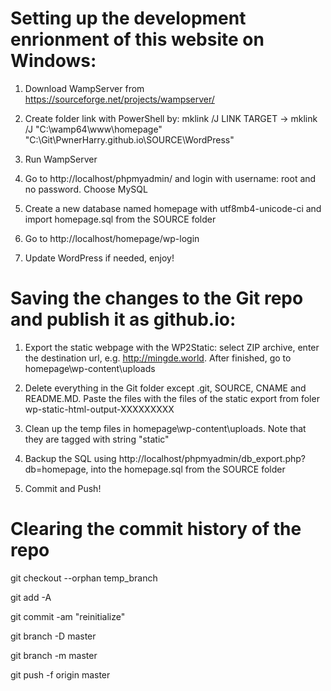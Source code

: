 # Setting up the development enrionment of this website on Windows:

1. Download WampServer from https://sourceforge.net/projects/wampserver/

2. Create folder link with PowerShell by: mklink /J LINK TARGET -> mklink /J "C:\wamp64\www\homepage" "C:\Git\PwnerHarry.github.io\SOURCE\WordPress"

3. Run WampServer

4. Go to http://localhost/phpmyadmin/ and login with username: root and no password. Choose MySQL

5. Create a new database named homepage with utf8mb4-unicode-ci and import homepage.sql from the SOURCE folder

6. Go to http://localhost/homepage/wp-login

7. Update WordPress if needed, enjoy!

# Saving the changes to the Git repo and publish it as github.io:

1. Export the static webpage with the WP2Static: select ZIP archive, enter the destination url, e.g. http://mingde.world. After finished, go to homepage\wp-content\uploads

2. Delete everything in the Git folder except .git, SOURCE, CNAME and README.MD. Paste the files with the files of the static export from foler wp-static-html-output-XXXXXXXXX

3. Clean up the temp files in homepage\wp-content\uploads. Note that they are tagged with string "static"

4. Backup the SQL using http://localhost/phpmyadmin/db_export.php?db=homepage, into the homepage.sql from the SOURCE folder

5. Commit and Push!

# Clearing the commit history of the repo

git checkout --orphan temp_branch

git add -A

git commit -am "reinitialize"

git branch -D master

git branch -m master

git push -f origin master